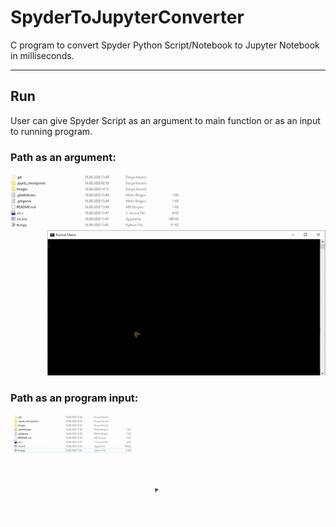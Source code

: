 # SpyderToJupyterConverter
 C program to convert Spyder Python Script/Notebook to Jupyter Notebook in milliseconds.

---
## Run

User can give Spyder Script as an argument to main function or as an input to running program.

### Path as an argument:

![alttext](Images/CMDGIF.gif)


### Path as an program input:

![alttext](Images/ProgramGIF.gif)
